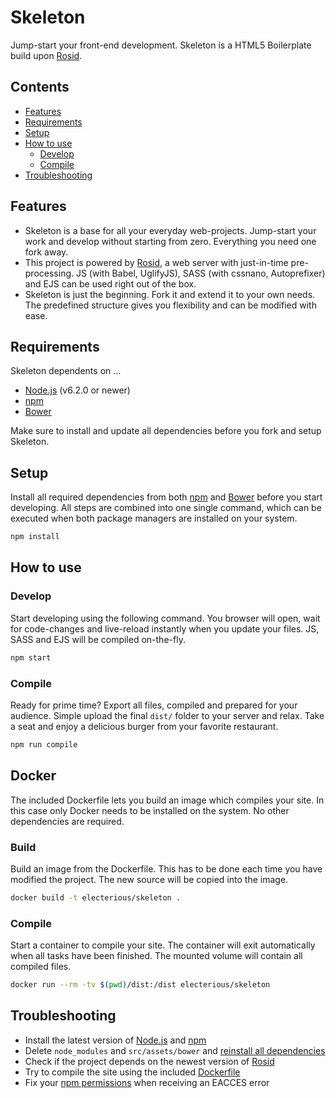 # Skeleton

Jump-start your front-end development. Skeleton is a HTML5 Boilerplate build upon [Rosid](https://github.com/electerious/Rosid).

## Contents

- [Features](#features)
- [Requirements](#requirements)
- [Setup](#setup)
- [How to use](#how-to-use)
	- [Develop](#develop)
	- [Compile](#compile)
- [Troubleshooting](#troubleshooting)

## Features

- Skeleton is a base for all your everyday web-projects. Jump-start your work and develop without starting from zero. Everything you need one fork away.
- This project is powered by [Rosid](https://github.com/electerious/Rosid), a web server with just-in-time pre-processing. JS (with Babel, UglifyJS), SASS (with cssnano, Autoprefixer) and EJS can be used right out of the box.
- Skeleton is just the beginning. Fork it and extend it to your own needs. The predefined structure gives you flexibility and can be modified with ease.

## Requirements

Skeleton dependents on …

- [Node.js](https://nodejs.org/en/) (v6.2.0 or newer)
- [npm](https://www.npmjs.com)
- [Bower](http://bower.io)

Make sure to install and update all dependencies before you fork and setup Skeleton.

## Setup

Install all required dependencies from both [npm](https://www.npmjs.com) and [Bower](http://bower.io) before you start developing. All steps are combined into one single command, which can be executed when both package managers are installed on your system.

```sh
npm install
```

## How to use

### Develop

Start developing using the following command. You browser will open, wait for code-changes and live-reload instantly when you update your files. JS, SASS and EJS will be compiled on-the-fly.

```sh
npm start
```

### Compile

Ready for prime time? Export all files, compiled and prepared for your audience. Simple upload the final `dist/` folder to your server and relax. Take a seat and enjoy a delicious burger from your favorite restaurant.

```sh
npm run compile
```

## Docker

The included Dockerfile lets you build an image which compiles your site. In this case only Docker needs to be installed on the system. No other dependencies are required.

### Build

Build an image from the Dockerfile. This has to be done each time you have modified the project. The new source will be copied into the image.

```sh
docker build -t electerious/skeleton .
```

### Compile

Start a container to compile your site. The container will exit automatically when all tasks have been finished. The mounted volume will contain all compiled files.

```sh
docker run --rm -tv $(pwd)/dist:/dist electerious/skeleton
```

## Troubleshooting

- Install the latest version of [Node.js](https://nodejs.org/en/) and [npm](https://www.npmjs.com)
- Delete `node_modules` and `src/assets/bower` and [reinstall all dependencies](#setup)
- Check if the project depends on the newest version of [Rosid](https://github.com/electerious/Rosid)
- Try to compile the site using the included [Dockerfile](#docker)
- Fix your [npm permissions](https://docs.npmjs.com/getting-started/fixing-npm-permissions) when receiving an EACCES error